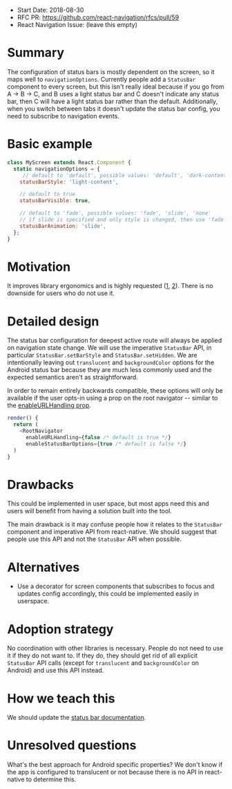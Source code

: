 - Start Date: 2018-08-30
- RFC PR: https://github.com/react-navigation/rfcs/pull/59
- React Navigation Issue: (leave this empty)

# Summary

The configuration of status bars is mostly dependent on the screen, so it maps well to `navigationOptions`. Currently people add a `StatusBar` component to every screen, but this isn't really ideal because if you go from A -> B -> C, and B uses a light status bar and C doesn't indicate any status bar, then C will have a light status bar rather than the default. Additionally, when you switch between tabs it doesn't update the status bar config, you need to subscribe to navigation events.

# Basic example

```js
class MyScreen extends React.Component {
  static navigationOptions = {
     // default to 'default', possible values: 'default', 'dark-content', 'light-content'
    statusBarStyle: 'light-content',

    // default to true
    statusBarVisible: true,

    // default to 'fade', possible values: 'fade', 'slide', 'none'
    // if slide is specified and only style is changed, then use 'fade'
    statusBarAnimation: 'slide',
  };
}
```

# Motivation

It improves library ergonomics and is highly requested ([1](https://react-navigation.canny.io/feature-requests/p/control-statusbar-config-for-screens-in-navigationoptions), [2](https://github.com/react-navigation/react-navigation/issues/11)). There is no downside for users who do not use it.

# Detailed design

The status bar configuration for deepest active route will always be applied on navigation state change. We will use the imperative `StatusBar` API, in particular `StatusBar.setBarStyle` and `StatusBar.setHidden`. We are intentionally leaving out `translucent` and `backgroundColor` options for the Android status bar because they are much less commonly used and the expected semantics aren't as straightforward.

In order to remain entirely backwards compatible, these options will only be available if the user opts-in using a prop on the root navigator -- similar to the [enableURLHandling prop](https://github.com/react-navigation/react-navigation/blob/9d77fd6d544ac498de2fe65a8601df2e181b8ba9/src/createNavigationContainer.js#L133).

```js
render() {
  return (
    <RootNavigator
      enableURLHandling={false /* default is true */}
      enableStatusBarOptions={true /* default is false */}
  )
}
```

# Drawbacks

This could be implemented in user space, but most apps need this and users will benefit from having a solution built into the tool.

The main drawback is it may confuse people how it relates to the `StatusBar` component and imperative API from react-native. We should suggest that people use this API and not the `StatusBar` API when possible.

# Alternatives

- Use a decorator for screen components that subscribes to focus and updates config accordingly, this could be implemented easily in userspace.

# Adoption strategy

No coordination with other libraries is necessary. People do not need to use it if they do not want to. If they do, they should get rid of all explicit `StatusBar` API calls (except for `translucent` and `backgroundColor` on Android) and use this API instead.

# How we teach this

We should update the [status bar documentation](https://reactnavigation.org/docs/en/status-bar.html).


# Unresolved questions

What's the best approach for Android specific properties? We don't know if the app is configured to translucent or not because there is no API in react-native to determine this.

